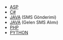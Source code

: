* [ASP](https://github.com/verimor/SMS-API/blob/master/sample_codes/tek_mesaj_cok_kisi.asp)
* [C#](https://github.com/verimor/SMS-API/tree/master/sample_codes/C%23)
* [JAVA](https://github.com/verimor/SMS-API/tree/master/sample_codes/java) (SMS Gönderimi)
* [JAVA](https://github.com/verimor/SMS-API/tree/master/sample_codes/java_inbound_sms) (Gelen SMS Alımı)
* [PHP](https://github.com/verimor/SMS-API/tree/master/sample_codes/php)
* [PYTHON](https://github.com/verimor/SMS-API/blob/master/sample_codes/tek_mesaj_cok_kisi.py)

